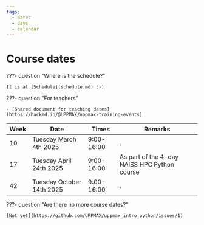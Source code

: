 ```yaml
---
tags:
  - dates
  - days
  - calendar
---
```


# Course dates

???- question "Where is the schedule?"

    It is at [Schedule](schedule.md) :-)

???- question "For teachers"

    - [Shared document for teaching dates](https://hackmd.io/@UPPMAX/uppmax-training-events)

Week|Date                     |Times     |Remarks
----|-------------------------|----------|-------
10  |Tuesday March 4th 2025   |9:00-16:00|.
17  |Tuesday April 24th 2025  |9:00-16:00|As part of the 4-day NAISS HPC Python course
42  |Tuesday October 14th 2025|9:00-16:00|.

???- question "Are there no more course dates?"

    [Not yet](https://github.com/UPPMAX/uppmax_intro_python/issues/1)
